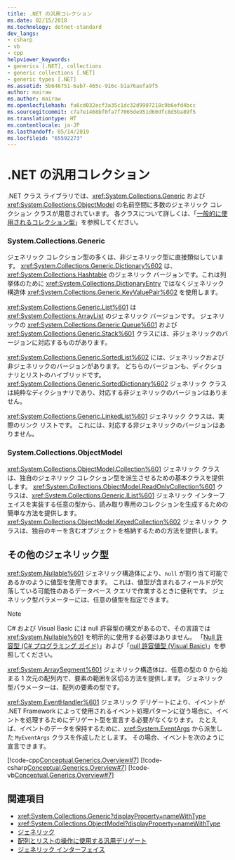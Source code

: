 ```yaml
---
title: .NET の汎用コレクション
ms.date: 02/15/2018
ms.technology: dotnet-standard
dev_langs:
- csharp
- vb
- cpp
helpviewer_keywords:
- generics [.NET], collections
- generic collections [.NET]
- generic types [.NET]
ms.assetid: 5b646751-6ab7-465c-916c-b1a76aefa9f5
author: mairaw
ms.author: mairaw
ms.openlocfilehash: fa6cd032ecf3a35c1dc32d9907218c9b6efd4bcc
ms.sourcegitcommit: c7a7e1468bf0fa7f7065de951d60dfc8d5ba89f5
ms.translationtype: HT
ms.contentlocale: ja-JP
ms.lasthandoff: 05/14/2019
ms.locfileid: "65592273"
---
```

# <a name="generic-collections-in-net"></a>.NET の汎用コレクション

 .NET クラス ライブラリでは、<xref:System.Collections.Generic> および <xref:System.Collections.ObjectModel> の名前空間に多数のジェネリック コレクション クラスが用意されています。 各クラスについて詳しくは、「[一般的に使用されるコレクション型](../../../docs/standard/collections/commonly-used-collection-types.md)」を参照してください。  
  
### <a name="systemcollectionsgeneric"></a>System.Collections.Generic  
 ジェネリック コレクション型の多くは、非ジェネリック型に直接類似しています。 <xref:System.Collections.Generic.Dictionary%602> は、<xref:System.Collections.Hashtable> のジェネリック バージョンです。これは列挙体のために <xref:System.Collections.DictionaryEntry> ではなくジェネリック構造体 <xref:System.Collections.Generic.KeyValuePair%602> を使用します。  
  
 <xref:System.Collections.Generic.List%601> は <xref:System.Collections.ArrayList> のジェネリック バージョンです。 ジェネリックの <xref:System.Collections.Generic.Queue%601> および <xref:System.Collections.Generic.Stack%601> クラスには、非ジェネリックのバージョンに対応するものがあります。  
  
 <xref:System.Collections.Generic.SortedList%602> には、ジェネリックおよび非ジェネリックのバージョンがあります。 どちらのバージョンも、ディクショナリとリストのハイブリッドです。 <xref:System.Collections.Generic.SortedDictionary%602> ジェネリック クラスは純粋なディクショナリであり、対応する非ジェネリックのバージョンはありません。  
  
 <xref:System.Collections.Generic.LinkedList%601> ジェネリック クラスは、実際のリンク リストです。 これには、対応する非ジェネリックのバージョンはありません。  
  
### <a name="systemcollectionsobjectmodel"></a>System.Collections.ObjectModel  
 <xref:System.Collections.ObjectModel.Collection%601> ジェネリック クラスは、独自のジェネリック コレクション型を派生させるための基本クラスを提供します。 <xref:System.Collections.ObjectModel.ReadOnlyCollection%601> クラスは、<xref:System.Collections.Generic.IList%601> ジェネリック インターフェイスを実装する任意の型から、読み取り専用のコレクションを生成するための簡単な方法を提供します。 <xref:System.Collections.ObjectModel.KeyedCollection%602> ジェネリック クラスは、独自のキーを含むオブジェクトを格納するための方法を提供します。  
  
## <a name="other-generic-types"></a>その他のジェネリック型  
 <xref:System.Nullable%601> ジェネリック構造体により、`null` が割り当て可能であるかのように値型を使用できます。 これは、値型が含まれるフィールドが欠落している可能性のあるデータベース クエリで作業するときに便利です。 ジェネリック型パラメーターには、任意の値型を指定できます。  
  
> [!NOTE]
>  C# および Visual Basic には null 許容型の構文があるので、その言語では <xref:System.Nullable%601> を明示的に使用する必要はありません。 「[Null 許容型 (C# プログラミング ガイド)](../../csharp/programming-guide/nullable-types/index.md)」および「[null 許容値型 (Visual Basic)](../../visual-basic/programming-guide/language-features/data-types/nullable-value-types.md)」を参照してください。 
  
 <xref:System.ArraySegment%601> ジェネリック構造体は、任意の型の 0 から始まる 1 次元の配列内で、要素の範囲を区切る方法を提供します。 ジェネリック型パラメーターは、配列の要素の型です。  
  
 <xref:System.EventHandler%601> ジェネリック デリゲートにより、イベントが .NET Framework によって使用されるイベント処理パターンに従う場合に、イベントを処理するためにデリゲート型を宣言する必要がなくなります。 たとえば、イベントのデータを保持するために、<xref:System.EventArgs> から派生した `MyEventArgs` クラスを作成したとします。 その場合、イベントを次のように宣言できます。  
  
 [!code-cpp[Conceptual.Generics.Overview#7](../../../samples/snippets/cpp/VS_Snippets_CLR/conceptual.generics.overview/cpp/source2.cpp#7)]
 [!code-csharp[Conceptual.Generics.Overview#7](../../../samples/snippets/csharp/VS_Snippets_CLR/conceptual.generics.overview/cs/source2.cs#7)]
 [!code-vb[Conceptual.Generics.Overview#7](../../../samples/snippets/visualbasic/VS_Snippets_CLR/conceptual.generics.overview/vb/source2.vb#7)]  
  
## <a name="see-also"></a>関連項目

- <xref:System.Collections.Generic?displayProperty=nameWithType>
- <xref:System.Collections.ObjectModel?displayProperty=nameWithType>
- [ジェネリック](../../../docs/standard/generics/index.md)
- [配列とリストの操作に使用する汎用デリゲート](../../../docs/standard/generics/delegates-for-manipulating-arrays-and-lists.md)
- [ジェネリック インターフェイス](../../../docs/standard/generics/interfaces.md)
